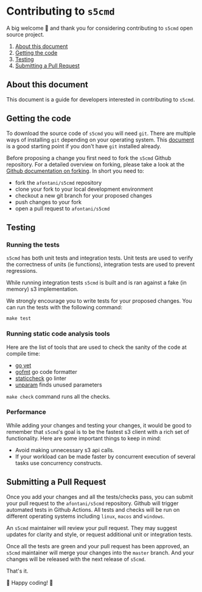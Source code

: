 # Contributing to `s5cmd`

A big welcome 👋 and thank you for considering contributing to `s5cmd` open source project.

  1. [About this document](#about-this-document)
  2. [Getting the code](#getting-the-code)
  3. [Testing](#testing)
  4. [Submitting a Pull Request](#submitting-a-pull-request)


## About this document

This document is a guide for developers interested in contributing to `s5cmd`.

## Getting the code

To download the source code of `s5cmd` you will need `git`. There are multiple ways of installing `git` depending on your operating system. This [document](https://git-scm.com/book/en/v2/Getting-Started-Installing-Git) is a good starting point if you don't have `git` installed already.

Before proposing a change you first need to fork the `s5cmd` Github repository. For a detailed overview on forking, please take a look at the [Github documentation on forking](https://docs.github.com/en/get-started/quickstart/fork-a-repo). In short you need to:
 - fork the `afontani/s5cmd` repository
 - clone your fork to your local development environment
 - checkout a new git branch for your proposed changes
 - push changes to your fork
 - open a pull request to `afontani/s5cmd`


## Testing

### Running the tests

`s5cmd` has both unit tests and integration tests. Unit tests are used to verify the correctness of units (ie functions), integration tests are used to prevent regressions.

While running integration tests `s5cmd` is built and is ran against a fake (in memory) s3 implementation.

We strongly encourage you to write tests for your proposed changes. You can run the tests with the following command:

```
make test
```

### Running static code analysis tools

Here are the list of tools that are used to check the sanity of the code at compile time:
 - [go vet](https://pkg.go.dev/cmd/vet) 
 - [gofmt](https://blog.golang.org/gofmt) go code formatter
 - [staticcheck](https://staticcheck.io/) go linter
 - [unparam](https://github.com/mvdan/unparam) finds unused parameters

`make check` command runs all the checks.

### Performance

While adding your changes and testing your changes, it would be good to remember that `s5cmd`'s goal is to be the fastest s3 client with a rich set of functionality. Here are some important things to keep in mind:

- Avoid making unnecessary s3 api calls.
- If your workload can be made faster by concurrent execution of several tasks use concurrency constructs.


## Submitting a Pull Request

Once you add your changes and all the tests/checks pass, you can submit your pull request to the `afontani/s5cmd` repository. Github will trigger automated tests in Github Actions. All tests and checks will be run on different operating systems including `linux`, `macos` and `windows`. 

An `s5cmd` maintainer will review your pull request. They may suggest updates for clarity and style, or request additional unit or integration tests. 

Once all the tests are green and your pull request has been approved, an `s5cmd` maintainer will merge your changes into the `master` branch. And your changes will be released with the next release of `s5cmd`.

That's it. 

🎉 Happy coding! 🎉
